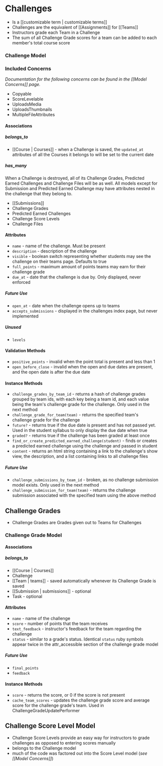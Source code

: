 # Challenges

  * Is a [[customizable term | customizable terms]]
  * Challenges are the equivalent of [[Assignments]] for [[Teams]]
  * Instructors grade each Team in a Challenge
  * The sum of all Challenge Grade scores for a team can be added to each member's total course score

### Challenge Model

### Included Concerns

*Documentation for the following concerns can be found in the [[Model Concerns]] page.*

  * Copyable
  * ScoreLevelable
  * UploadsMedia
  * UploadsThumbnails
  * MultipleFileAttributes

#### Associations

##### belongs_to

  * [[Course | Courses]] - when a Challenge is saved, the `updated_at` attributes of all the Courses it belongs to will be set to the current date

##### has_many

When a Challenge is destroyed, all of its Challenge Grades, Predicted Earned Challenges and Challenge Files will be as well. All models except for Submission and Predicted Earned Challenge may have attributes nested in the challenge that they belong to.

  * [[Submissions]]
  * Challenge Grades
  * Predicted Earned Challenges
  * Challenge Score Levels
  * Challenge Files

#### Attributes

  * `name` - name of the challenge. Must be present
  * `description` - description of the challenge
  * `visible` - boolean switch representing whether students may see the challenge on their teams page. Defaults to true
  * `full_points` - maximum amount of points teams may earn for their challenge grade
  * `due_at` - date that the challenge is due by. Only displayed, never enforced

##### Future Use

  * `open_at` - date when the challenge opens up to teams
  * `accepts_submissions` - displayed in the challenges index page, but never implemented

##### Unused

  * `levels`

#### Validation Methods

  * `positive_points` - invalid when the point total is present and less than 1
  * `open_before_close` - invalid when the open and due dates are present, and the open date is after the due date

#### Instance Methods

  * `challenge_grades_by_team_id` - returns a hash of challenge grades grouped by team ids, with each key being a team id, and each value being the team's challenge grade for the challenge. Only used in the next method
  * `challenge_grade_for_team(team)` - returns the specified team's challenge grade for the challenge
  * `future?` - returns true if the due date is present and has not passed yet. Used in the student syllabus to only display the due date when true
  * `graded?` - returns true if the challenge has been graded at least once
  * `find_or_create_predicted_earned_challenge(student)` - finds or creates a predicted earned challenge using the challenge and passed in student
  * `content` - returns an html string containing a link to the challenge's show view, the description, and a list containing links to all challenge files

##### Future Use

  * `challenge_submissions_by_team_id` - broken, as no challenge submission model exists. Only used in the next method
  * `challenge_submission_for_team(team)` - returns the challenge submission associated with the specified team using the above method

## Challenge Grades

  * Challenge Grades are Grades given out to Teams for Challenges

### Challenge Grade Model

#### Associations

##### belongs_to

  * [[Course | Courses]]
  * Challenge
  * [[Team | teams]] - saved automatically whenever its Challenge Grade is saved
  * [[Submission | submissions]] - optional
  * Task - optional

#### Attributes

  * `name` - name of the challenge
  * `score` - number of points that the team receives
  * `text_feedback` - instructor's feedback for the team regarding the challenge
  * `status` - similar to a grade's status. Identical `status` ruby symbols appear twice in the attr_accessible section of the challenge grade model

##### Future Use

  * `final_points`
  * `feedback`

#### Instance Methods

  * `score` - returns the score, or 0 if the score is not present
  * `cache_team_scores` - updates the challenge grade score and average score for the challenge grade's team. Used in ChallengeGradeUpdatePerformer

## Challenge Score Level Model

  * Challenge Score Levels provide an easy way for instructors to grade challenges as opposed to entering scores manually
  * belongs to the Challenge model
  * much of the code was factored out into the Score Level model (*see [[Model Concerns]]*)
